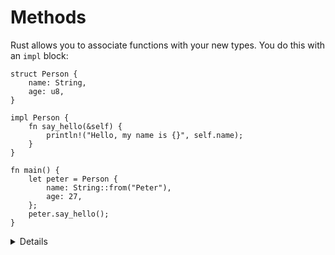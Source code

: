 # Methods

Rust allows you to associate functions with your new types. You do this with an
`impl` block:

```rust,editable
struct Person {
    name: String,
    age: u8,
}

impl Person {
    fn say_hello(&self) {
        println!("Hello, my name is {}", self.name);
    }
}

fn main() {
    let peter = Person {
        name: String::from("Peter"),
        age: 27,
    };
    peter.say_hello();
}
```

<details>

Key Points:
* It can be helpful to introduce methods by comparing them to functions.
  * Methods are called on an instance of a type (such as a struct or enum), the first parameter represents the instance as `self`.
  * Developers may choose to use methods to take advantage of method receiver syntax and to help keep them more organized. By using methods we can keep all the implementation code in one predictable place.
* Point out the use of the keyword `self`, a method receiver. 
  * Show that it is an abbreviated term for `self:&Self` and perhaps show how the struct name could also be used. 
  * Explain that `Self` is a type alias for the type the `impl` block is in and can be used elsewhere in the block.
  * Note how `self` is used like other structs and dot notation can be used to refer to individual fields.
  * This might be a good time to demonstrate how the `&self` differs from `self` by modifying the code and trying to run say_hello twice.  
* We describe the distinction between method receivers next.
   
</details>
